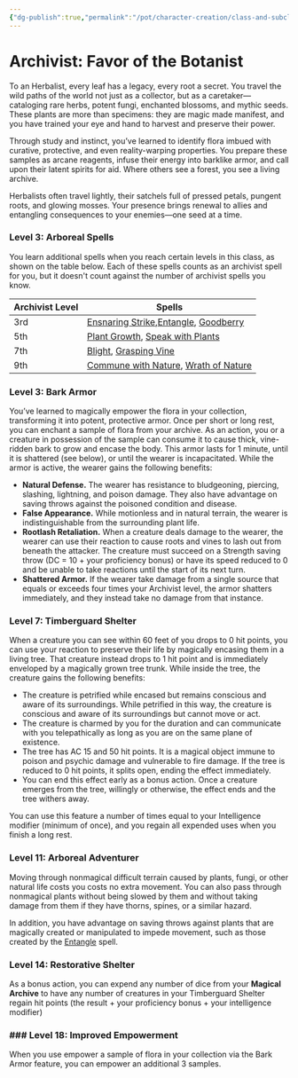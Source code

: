 ```yaml
---
{"dg-publish":true,"permalink":"/pot/character-creation/class-and-subclasses/archivist/seed-archivist/","tags":["archivist","character-creation"]}
---
```



# Archivist: Favor of the Botanist

To an Herbalist, every leaf has a legacy, every root a secret. You travel the wild paths of the world not just as a collector, but as a caretaker—cataloging rare herbs, potent fungi, enchanted blossoms, and mythic seeds. These plants are more than specimens: they are magic made manifest, and you have trained your eye and hand to harvest and preserve their power.

Through study and instinct, you’ve learned to identify flora imbued with curative, protective, and even reality-warping properties. You prepare these samples as arcane reagents, infuse their energy into barklike armor, and call upon their latent spirits for aid. Where others see a forest, you see a living archive.

Herbalists often travel lightly, their satchels full of pressed petals, pungent roots, and glowing mosses. Your presence brings renewal to allies and entangling consequences to your enemies—one seed at a time.

### Level 3: Arboreal Spells

You learn additional spells when you reach certain levels in this class, as shown on the table below. Each of these spells counts as an archivist spell for you, but it doesn't count against the number of archivist spells you know.

| Archivist Level | Spells                                                                                                                                                                            |
| --------------- | --------------------------------------------------------------------------------------------------------------------------------------------------------------------------------- |
| 3rd             | [Ensnaring Strike](https://dnd5e.wikidot.com/spell:ensnaring-strike),[Entangle](https://dnd5e.wikidot.com/spell:entangle), [Goodberry](https://dnd5e.wikidot.com/spell:goodberry) |
| 5th             | [Plant Growth](https://dnd5e.wikidot.com/spell:speak-with-plants), [Speak with Plants](https://dnd5e.wikidot.com/spell:speak-with-plants)                                         |
| 7th             | [Blight](https://dnd5e.wikidot.com/spell:blight), [Grasping Vine](https://dnd5e.wikidot.com/spell:grasping-vine)                                                                  |
| 9th             | [Commune with Nature](https://dnd5e.wikidot.com/spell:commune-with-nature), [Wrath of Nature](https://dnd5e.wikidot.com/spell:wrath-of-nature)                                    |


### Level 3: Bark Armor

You’ve learned to magically empower the flora in your collection, transforming it into potent, protective armor. Once per short or long rest, you can enchant a sample of flora from your archive. As an action, you or a creature in possession of the sample can consume it to cause thick, vine-ridden bark to grow and encase the body. This armor lasts for 1 minute, until it is shattered (see below), or until the wearer is incapacitated. While the armor is active, the wearer gains the following benefits:

- **Natural Defense.** The wearer has resistance to bludgeoning, piercing, slashing, lightning, and poison damage. They also have advantage on saving throws against the poisoned condition and disease.
- **False Appearance.** While motionless and in natural terrain, the wearer is indistinguishable from the surrounding plant life.
- **Rootlash Retaliation.** When a creature deals damage to the wearer, the wearer can use their reaction to cause roots and vines to lash out from beneath the attacker. The creature must succeed on a Strength saving throw (DC = 10 + your proficiency bonus) or have its speed reduced to 0 and be unable to take reactions until the start of its next turn.
- **Shattered Armor.** If the wearer take damage from a single source that equals or exceeds four times your Archivist level, the armor shatters immediately, and they instead take no damage from that instance.


### Level 7: Timberguard Shelter

When a creature you can see within 60 feet of you drops to 0 hit points, you can use your reaction to preserve their life by magically encasing them in a living tree. That creature instead drops to 1 hit point and is immediately enveloped by a magically grown tree trunk. While inside the tree, the creature gains the following benefits:

- The creature is petrified while encased but remains conscious and aware of its surroundings. While petrified in this way, the creature is conscious and aware of its surroundings but cannot move or act.
- The creature is charmed by you for the duration and can communicate with you telepathically as long as you are on the same plane of existence.
- The tree has AC 15 and 50 hit points. It is a magical object immune to poison and psychic damage and vulnerable to fire damage. If the tree is reduced to 0 hit points, it splits open, ending the effect immediately.
- You can end this effect early as a bonus action. Once a creature emerges from the tree, willingly or otherwise, the effect ends and the tree withers away.

You can use this feature a number of times equal to your Intelligence modifier (minimum of once), and you regain all expended uses when you finish a long rest.

### Level 11: Arboreal Adventurer

Moving through nonmagical difficult terrain caused by plants, fungi, or other natural life costs you costs no extra movement. You can also pass through nonmagical plants without being slowed by them and without taking damage from them if they have thorns, spines, or a similar hazard.

In addition, you have advantage on saving throws against plants that are magically created or manipulated to impede movement, such as those created by the [Entangle](http://dnd5e.wikidot.com/spell:entangle) spell.

### Level 14: Restorative Shelter

As a bonus action, you can expend any number of dice from your **Magical Archive** to have any number of creatures in your Timberguard Shelter regain hit points (the result + your proficiency bonus + your intelligence modifier)

### ### Level 18: Improved Empowerment

When you use empower a sample of flora in your collection via the Bark Armor feature, you can empower an additional 3 samples.